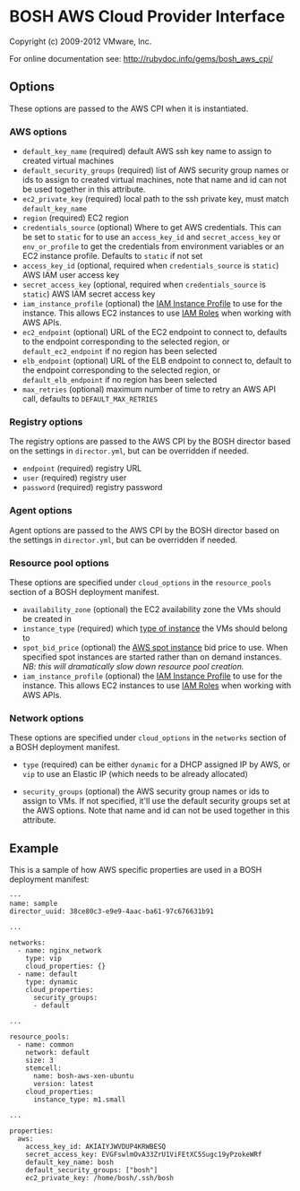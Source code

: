 # BOSH AWS Cloud Provider Interface
Copyright (c) 2009-2012 VMware, Inc.

For online documentation see: http://rubydoc.info/gems/bosh_aws_cpi/

## Options

These options are passed to the AWS CPI when it is instantiated.

### AWS options

* `default_key_name` (required)
  default AWS ssh key name to assign to created virtual machines
* `default_security_groups` (required)
  list of AWS security group names or ids to assign to created virtual machines, note that name and id can not be used together in this attribute.
* `ec2_private_key` (required)
  local path to the ssh private key, must match `default_key_name`
* `region` (required)
  EC2 region
* `credentials_source` (optional)
  Where to get AWS credentials. This can be set to `static` for to use an `access_key_id` and `secret_access_key` or `env_or_profile` to get the credentials from environment variables or an EC2 instance profile. Defaults to `static` if not set
* `access_key_id` (optional, required when `credentials_source` is `static`)
  AWS IAM user access key
* `secret_access_key` (optional, required when `credentials_source` is `static`)
  AWS IAM secret access key
* `iam_instance_profile` (optional)
  the [IAM Instance Profile](http://docs.aws.amazon.com/IAM/latest/UserGuide/roles-usingrole-instanceprofile.html) to use for the instance. This allows EC2 instances to use [IAM Roles](http://docs.aws.amazon.com/AWSEC2/latest/UserGuide/iam-roles-for-amazon-ec2.html) when working with AWS APIs.
* `ec2_endpoint` (optional)
  URL of the EC2 endpoint to connect to, defaults to the endpoint corresponding to the selected region,
  or `default_ec2_endpoint` if no region has been selected
* `elb_endpoint` (optional)
  URL of the ELB endpoint to connect to, default to the endpoint corresponding to the selected region,
  or `default_elb_endpoint` if no region has been selected
* `max_retries` (optional)
  maximum number of time to retry an AWS API call, defaults to `DEFAULT_MAX_RETRIES`

### Registry options

The registry options are passed to the AWS CPI by the BOSH director based on the settings in `director.yml`, but can be
overridden if needed.

* `endpoint` (required)
  registry URL
* `user` (required)
  registry user
* `password` (required)
  registry password

### Agent options

Agent options are passed to the AWS CPI by the BOSH director based on the settings in `director.yml`, but can be
overridden if needed.

### Resource pool options

These options are specified under `cloud_options` in the `resource_pools` section of a BOSH deployment manifest.

* `availability_zone` (optional)
  the EC2 availability zone the VMs should be created in
* `instance_type` (required)
  which [type of instance](http://aws.amazon.com/ec2/instance-types/) the VMs should belong to
* `spot_bid_price` (optional)
  the [AWS spot instance](http://aws.amazon.com/ec2/purchasing-options/spot-instances/) bid price to use.  When specified spot instances are started rather than on demand instances.  _NB: this will dramatically slow down resource pool creation._
* `iam_instance_profile` (optional)
   the [IAM Instance Profile](http://docs.aws.amazon.com/IAM/latest/UserGuide/roles-usingrole-instanceprofile.html) to use for the instance. This allows EC2 instances to use [IAM Roles](http://docs.aws.amazon.com/AWSEC2/latest/UserGuide/iam-roles-for-amazon-ec2.html) when working with AWS APIs.

### Network options

These options are specified under `cloud_options` in the `networks` section of a BOSH deployment manifest.

* `type` (required)
  can be either `dynamic` for a DHCP assigned IP by AWS, or `vip` to use an Elastic IP (which needs to be already
  allocated)

* `security_groups` (optional)
  the AWS security group names or ids to assign to VMs. If not specified, it'll use the default security groups set at the AWS options. Note that name and id can not be used together in this attribute.

## Example

This is a sample of how AWS specific properties are used in a BOSH deployment manifest:

    ---
    name: sample
    director_uuid: 38ce80c3-e9e9-4aac-ba61-97c676631b91

    ...

    networks:
      - name: nginx_network
        type: vip
        cloud_properties: {}
      - name: default
        type: dynamic
        cloud_properties:
          security_groups:
          - default

    ...

    resource_pools:
      - name: common
        network: default
        size: 3
        stemcell:
          name: bosh-aws-xen-ubuntu
          version: latest
        cloud_properties:
          instance_type: m1.small

    ...

    properties:
      aws:
        access_key_id: AKIAIYJWVDUP4KRWBESQ
        secret_access_key: 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
        default_key_name: bosh
        default_security_groups: ["bosh"]
        ec2_private_key: /home/bosh/.ssh/bosh
